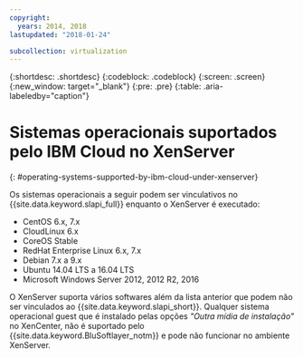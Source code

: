 ```yaml
---
copyright:
  years: 2014, 2018
lastupdated: "2018-01-24"

subcollection: virtualization
---
```

{:shortdesc: .shortdesc}
{:codeblock: .codeblock}
{:screen: .screen}
{:new_window: target="_blank"}
{:pre: .pre}
{:table: .aria-labeledby="caption"}

# Sistemas operacionais suportados pelo IBM Cloud no XenServer
{: #operating-systems-supported-by-ibm-cloud-under-xenserver}

Os sistemas operacionais a seguir podem ser vinculativos no {{site.data.keyword.slapi_full}} enquanto o XenServer é executado:

- CentOS 6.x, 7.x
- CloudLinux 6.x
- CoreOS Stable
- RedHat Enterprise Linux 6.x, 7.x
- Debian 7.x a 9.x
- Ubuntu 14.04 LTS a 16.04 LTS
- Microsoft Windows Server 2012, 2012 R2, 2016

O XenServer suporta vários softwares além da lista anterior que podem não ser vinculados ao {{site.data.keyword.slapi_short}}. Qualquer sistema operacional guest que é instalado pelas opções *"Outra mídia de instalação"* no XenCenter, não é suportado pelo {{site.data.keyword.BluSoftlayer_notm}} e pode não funcionar no ambiente XenServer.
